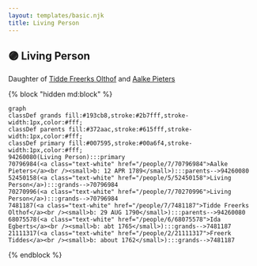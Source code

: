```yaml
---
layout: templates/basic.njk
title: Living Person
---
```

## 🟣 Living Person

Daughter of [Tidde Freerks Olthof](/people/7/7481187) and [Aalke Pieters](/people/7/70796984)

{% block "hidden md:block" %}
```mermaid
graph
classDef grands fill:#193cb8,stroke:#2b7fff,stroke-width:1px,color:#fff;
classDef parents fill:#372aac,stroke:#615fff,stroke-width:1px,color:#fff;
classDef primary fill:#007595,stroke:#00a6f4,stroke-width:1px,color:#fff;
94260080(Living Person):::primary
70796984(<a class="text-white" href="/people/7/70796984">Aalke Pieters</a><br /><small>b: 12 APR 1789</small>):::parents-->94260080
52450158(<a class="text-white" href="/people/5/52450158">Living Person</a>):::grands-->70796984
70270996(<a class="text-white" href="/people/7/70270996">Living Person</a>):::grands-->70796984
7481187(<a class="text-white" href="/people/7/7481187">Tidde Freerks Olthof</a><br /><small>b: 29 AUG 1790</small>):::parents-->94260080
68075578(<a class="text-white" href="/people/6/68075578">Ida Egberts</a><br /><small>b: abt 1765</small>):::grands-->7481187
21111317(<a class="text-white" href="/people/2/21111317">Freerk Tiddes</a><br /><small>b: about 1762</small>):::grands-->7481187
```
{% endblock %}
